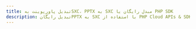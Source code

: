 ---title: تبدیل پاورپوینت بهSXC، PPTX به SXC مبدل رایگان یا PHP SDKdescription: تبدیل رایگانPPTX به SXC با استفاده از PHP Cloud APIs & SDK. همچنین اسناد Microsoft PowerPoint را در Cloud ایجاد، ویرایش و رندر کنید.---